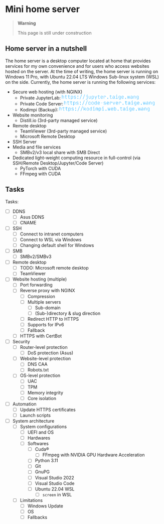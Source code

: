 # Mini home server

> **Warning**
>
> This page is still under construction

## Home server in a nutshell

The home server is a desktop computer located at home that provides services for my own convenience and for users who access websites hosted on the server. At the time of writing, the home server is running on Windows 11 Pro, with Ubuntu 22.04 LTS Windows Sub-linux system (WSL) on the side. Currently, the home server is running the following services:

- Secure web hosting (with NGINX)
  - Private JupyterLab: <img alt="Jupyter" style="height:1rem" src="./misc/svg/jupyter.svg" />
  - Private Code Server: <img alt="Code server" style="height:1rem" src="./misc/svg/code-server.svg" /> 
  - Kodimpi (Backup): <img alt="Kodimpi" style="height:1rem" src="./misc/svg/kodimpi.svg" />
- Website monitoring
  - Distill.io (3rd-party managed service)
- Remote desktop
  - TeamViewer (3rd-party managed service)
  - Microsoft Remote Desktop
- SSH Server
- Media and file services
  - SMBv2/v3 local share with SMB Direct
- Dedicated light-weight computing resource in full-control (via SSH/Remote Desktop/Jupyter/Code Server)
  - PyTorch with CUDA
  - FFmpeg with CUDA

## Tasks

Tasks:

- [ ] DDNS
  - [ ] Asus DDNS
  - [ ] CNAME
- [ ] SSH
  - [ ] Connect to intranet computers
  - [ ] Connect to WSL via Windows
  - [ ] Changing default shell for Windows
- [ ] SMB
  - [ ] SMBv2/SMBv3
- [ ] Remote desktop
  - [ ] TODO: Microsoft remote desktop
  - [ ] TeamViewer
- [ ] Website hosting (multiple)
  - [ ] Port forwarding
  - [ ] Reverse proxy with NGINX
    - [ ] Compression
    - [ ] Multiple servers
      - [ ] Sub-domain
      - [ ] (Sub-)directory & slug direction
    - [ ] Redirect HTTP to HTTPS
    - [ ] Supports for IPv6
    - [ ] Fallback
  - [ ] HTTPS with CertBot
- [ ] Security
  - [ ] Router-level protection
    - [ ] DoS protection (Asus)
  - [ ] Website-level protection
    - [ ] DNS CAA
    - [ ] Robots.txt
  - [ ] OS-level protection
    - [ ] UAC
    - [ ] TPM
    - [ ] Memory integrity
    - [ ] Core isolation
- [ ] Automation
  - [ ] Update HTTPS certificates
  - [ ] Launch scripts
- [ ] System architecture
  - [ ] System configurations
    - [ ] UEFI and OS
    - [ ] Hardwares
    - [ ] Softwares
      - [ ] Cuda®
        - [ ] FFmpeg with NVIDIA GPU Hardware Acceleration
      - [ ] Python 3.11
      - [ ] Git
      - [ ] GnuPG
      - [ ] Visual Studio 2022
      - [ ] Visual Studio Code
      - [ ] Ubuntu 22.04 WSL
        - [ ] `screen` in WSL
  - [ ] Limitations
    - [ ] Windows Update
    - [ ] OS
    - [ ] Fallbacks
